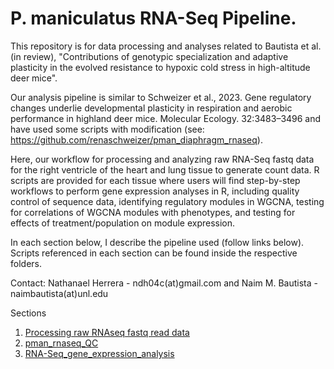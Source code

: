 # P. maniculatus RNA-Seq Pipeline. 

This repository is for data processing and analyses related to Bautista et al. (in review), "Contributions of genotypic specialization and adaptive plasticity in the evolved resistance to hypoxic cold stress in high-altitude deer mice".

Our analysis pipeline is similar to Schweizer et al., 2023. Gene regulatory changes underlie developmental plasticity in respiration and aerobic performance in highland deer mice. Molecular Ecology. 32:3483–3496 and have used some scripts with modification (see: https://github.com/renaschweizer/pman_diaphragm_rnaseq). 

Here, our workflow for processing and analyzing raw RNA-Seq fastq data for the right ventricle of the heart and lung tissue to generate count data. R scripts are provided for each tissue where users will find step-by-step workflows to perform gene expression analyses in R, including quality control of sequence data, identifying regulatory modules in WGCNA, testing for correlations of WGCNA modules with phenotypes, and testing for effects of treatment/population on module expression.

In each section below, I describe the pipeline used (follow links below). Scripts referenced in each section can be found inside the respective folders.

Contact: Nathanael Herrera - ndh04c(at)gmail.com and Naim M. Bautista - naimbautista(at)unl.edu

Sections

1. [Processing raw RNAseq fastq read data](https://github.com/NathanaeldHerrera/P.maniculatus-transcriptomics/blob/main/raw_read_processing_mapping_featureCounts.md)
2. [pman_rnaseq_QC](https://github.com/NathanaeldHerrera/Pman_rnaseq/blob/main/pman_rnaseq_QC/pman_rnaseq_QC.md)
3. [RNA-Seq_gene_expression_analysis](https://github.com/NathanaeldHerrera/P.maniculatus-transcriptomics/blob/main/RNA-Seq_gene_expression_analysis/RNA-Seq_gene_expression_analysis.md)

